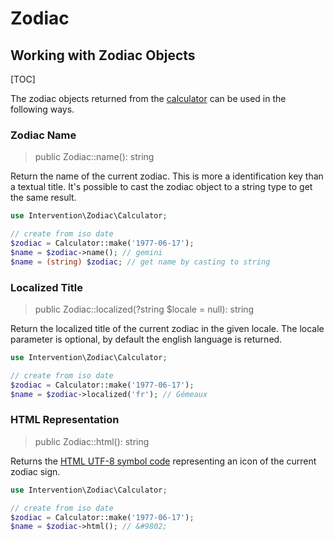 # Zodiac
## Working with Zodiac Objects

[TOC]

The zodiac objects returned from the [calculator](/v3/usage/calculator) can be used in the following ways.

### Zodiac Name

> public Zodiac::name(): string

Return the name of the current zodiac. This is more a identification key than a textual title. It's possible to cast the zodiac object to a string type to get the same result.

```php
use Intervention\Zodiac\Calculator;

// create from iso date
$zodiac = Calculator::make('1977-06-17');
$name = $zodiac->name(); // gemini
$name = (string) $zodiac; // get name by casting to string
```

### Localized Title

> public Zodiac::localized(?string $locale = null): string

Return the localized title of the current zodiac in the given locale. The locale parameter is optional, by default the english language is returned.

```php
use Intervention\Zodiac\Calculator;

// create from iso date
$zodiac = Calculator::make('1977-06-17');
$name = $zodiac->localized('fr'); // Gémeaux
```

### HTML Representation

> public Zodiac::html(): string

Returns the [HTML UTF-8 symbol code](https://www.w3schools.com/charsets/ref_utf_symbols.asp) representing an icon of the current zodiac sign.

```php
use Intervention\Zodiac\Calculator;

// create from iso date
$zodiac = Calculator::make('1977-06-17');
$name = $zodiac->html(); // &#9802;
```
